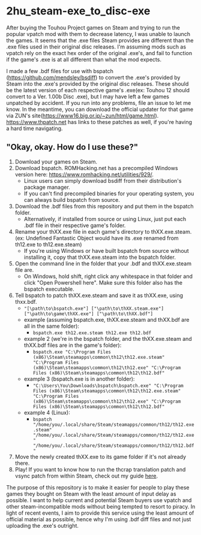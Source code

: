 # 2hu_steam-exe_to_disc-exe
After buying the Touhou Project games on Steam and trying to run the popular vpatch mod with them to decrease latency, I was unable to launch the games. It seems that the .exe files Steam provides are different than the .exe files used in their original disc releases. I'm assuming mods such as vpatch rely on the exact hex order of the original .exe's, and fail to function if the game's .exe is at all different than what the mod expects.

I made a few .bdf files for use with bspatch (https://github.com/mendsley/bsdiff) to convert the .exe's provided by Steam into the .exe's provided by the original disc releases. These should be the latest version of each respective game's .exe(ex: Touhou 12 should convert to a Ver. 1.00b Disc .exe), but I may have left a few games unpatched by accident. If you run into any problems, file an issue to let me know. In the meantime, you can download the official updater for that game via ZUN's site(https://www16.big.or.jp/~zun/html/game.html). https://www.thpatch.net has links to these patches as well, if you're having a hard time navigating.

## "Okay, okay. How do I use these?"
1. Download your games on Steam. 
2. Download bspatch. ROMHacking.net has a precompiled Windows version here: https://www.romhacking.net/utilities/929/.
    - Linux users can simply download bsdiff from their distribution's package manager.
    - If you can't find precompiled binaries for your operating system, you can always build bspatch from source.
3. Download the .bdf files from this repository and put them in the bspatch folder. 
    - Alternatively, if installed from source or using Linux, just put each .bdf file in their respective game's folder.
4. Rename your thXX.exe file in each game's directory to thXX.exe.steam. (ex: Undefined Fantastic Object would have its .exe renamed from th12.exe to th12.exe.steam)
    - If you're using Windows or have built bspatch from source without installing it, copy that thXX.exe.steam into the bspatch folder.
5. Open the command line in the folder that your .bdf and thXX.exe.steam file are. 
    - On Windows, hold shift, right click any whitespace in that folder and click "Open Powershell here". Make sure this folder also has the bspatch executable.
6. Tell bspatch to patch thXX.exe.steam and save it as thXX.exe, using thxx.bdf.
    - `"[\path\to\bspatch.exe"] ["\path\to\thXX.steam.exe"] ["\path\to\game\thXX.exe"] ["\path\to\thXX.bdf"]`
    - example (assuming bspatch.exe, thXX.exe.steam and thXX.bdf are all in the same folder): 
        - `bspatch.exe th12.exe.steam th12.exe th12.bdf`
    - example 2 (we're in the bspatch folder, and the thXX.exe.steam and thXX.bdf files are in the game's folder): 
        - `bspatch.exe "C:\Program Files (x86)\Steam\steamapps\common\th12\th12.exe.steam" "C:\Program Files (x86)\Steam\steamapps\common\th12\th12.exe" "C:\Program Files (x86)\Steam\steamapps\common\th12\th12.bdf"`
    - example 3 (bspatch.exe is in another folder): 
        - `"C:\Users\You\Downloads\bspatch\bspatch.exe" "C:\Program Files (x86)\Steam\steamapps\common\th12\th12.exe.steam" "C:\Program Files (x86)\Steam\steamapps\common\th12\th12.exe" "C:\Program Files (x86)\Steam\steamapps\common\th12\th12.bdf"`
    - example 4 (Linux):
        - `bspatch "/home/you/.local/share/Steam/steamapps/common/th12/th12.exe.steam" "/home/you/.local/share/Steam/steamapps/common/th12/th12.exe" "/home/you/.local/share/Steam/steamapps/common/th12/th12.bdf"`
7. Move the newly created thXX.exe to its game folder if it's not already there.
8. Play! If you want to know how to run the thcrap translation patch and vsync patch from within Steam, check out my guide [here](https://steamcommunity.com/sharedfiles/filedetails/?id=2196860604).




The purpose of this repository is to make it easier for people to play these games they bought on Steam with the least amount of input delay as possible. I want to help current and potential Steam buyers use vpatch and other steam-incompatible mods without being tempted to resort to piracy. In light of recent events, I aim to provide this service using the least amount of official material as possible, hence why I'm using .bdf diff files and not just uploading the .exe's outright.

